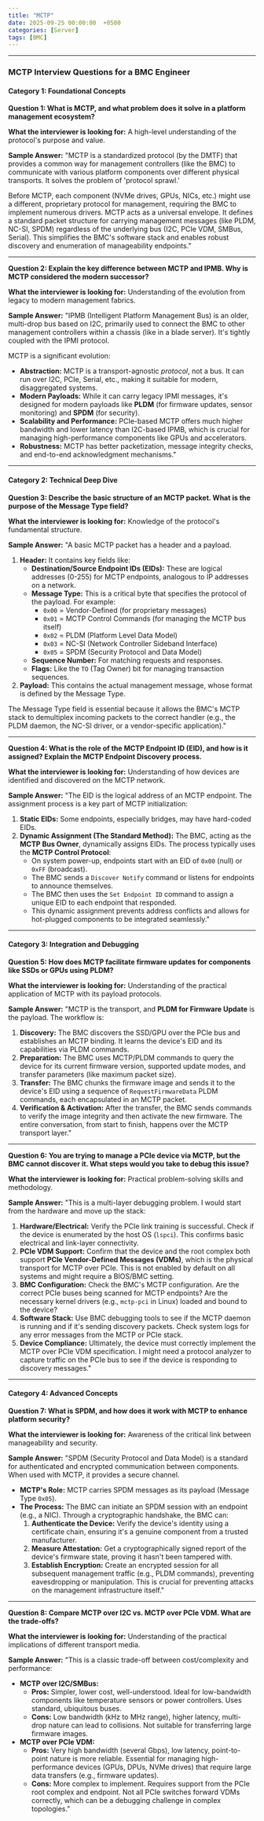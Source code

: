 ```yaml
---
title: "MCTP"
date: 2025-09-25 00:00:00  +0500
categories: [Server]
tags: [BMC]
---
```


---

### **MCTP Interview Questions for a BMC Engineer**

#### **Category 1: Foundational Concepts**

**Question 1: What is MCTP, and what problem does it solve in a platform management ecosystem?**

**What the interviewer is looking for:** A high-level understanding of the protocol's purpose and value.

**Sample Answer:**
"MCTP is a standardized protocol (by the DMTF) that provides a common way for management controllers (like the BMC) to communicate with various platform components over different physical transports. It solves the problem of 'protocol sprawl.'

Before MCTP, each component (NVMe drives, GPUs, NICs, etc.) might use a different, proprietary protocol for management, requiring the BMC to implement numerous drivers. MCTP acts as a universal envelope. It defines a standard packet structure for carrying management messages (like PLDM, NC-SI, SPDM) regardless of the underlying bus (I2C, PCIe VDM, SMBus, Serial). This simplifies the BMC's software stack and enables robust discovery and enumeration of manageability endpoints."

---

**Question 2: Explain the key difference between MCTP and IPMB. Why is MCTP considered the modern successor?**

**What the interviewer is looking for:** Understanding of the evolution from legacy to modern management fabrics.

**Sample Answer:**
"IPMB (Intelligent Platform Management Bus) is an older, multi-drop bus based on I2C, primarily used to connect the BMC to other management controllers within a chassis (like in a blade server). It's tightly coupled with the IPMI protocol.

MCTP is a significant evolution:
*   **Abstraction:** MCTP is a transport-agnostic *protocol*, not a bus. It can run over I2C, PCIe, Serial, etc., making it suitable for modern, disaggregated systems.
*   **Modern Payloads:** While it can carry legacy IPMI messages, it's designed for modern payloads like **PLDM** (for firmware updates, sensor monitoring) and **SPDM** (for security).
*   **Scalability and Performance:** PCIe-based MCTP offers much higher bandwidth and lower latency than I2C-based IPMB, which is crucial for managing high-performance components like GPUs and accelerators.
*   **Robustness:** MCTP has better packetization, message integrity checks, and end-to-end acknowledgment mechanisms."

---

#### **Category 2: Technical Deep Dive**

**Question 3: Describe the basic structure of an MCTP packet. What is the purpose of the Message Type field?**

**What the interviewer is looking for:** Knowledge of the protocol's fundamental structure.

**Sample Answer:**
"A basic MCTP packet has a header and a payload.
1.  **Header:** It contains key fields like:
    *   **Destination/Source Endpoint IDs (EIDs):** These are logical addresses (0-255) for MCTP endpoints, analogous to IP addresses on a network.
    *   **Message Type:** This is a critical byte that specifies the protocol of the payload. For example:
        *   `0x00` = Vendor-Defined (for proprietary messages)
        *   `0x01` = MCTP Control Commands (for managing the MCTP bus itself)
        *   `0x02` = PLDM (Platform Level Data Model)
        *   `0x03` = NC-SI (Network Controller Sideband Interface)
        *   `0x05` = SPDM (Security Protocol and Data Model)
    *   **Sequence Number:** For matching requests and responses.
    *   **Flags:** Like the `TO` (Tag Owner) bit for managing transaction sequences.
2.  **Payload:** This contains the actual management message, whose format is defined by the Message Type.

The Message Type field is essential because it allows the BMC's MCTP stack to demultiplex incoming packets to the correct handler (e.g., the PLDM daemon, the NC-SI driver, or a vendor-specific application)."

---

**Question 4: What is the role of the MCTP Endpoint ID (EID), and how is it assigned? Explain the MCTP Endpoint Discovery process.**

**What the interviewer is looking for:** Understanding of how devices are identified and discovered on the MCTP network.

**Sample Answer:**
"The EID is the logical address of an MCTP endpoint. The assignment process is a key part of MCTP initialization:
1.  **Static EIDs:** Some endpoints, especially bridges, may have hard-coded EIDs.
2.  **Dynamic Assignment (The Standard Method):** The BMC, acting as the **MCTP Bus Owner**, dynamically assigns EIDs. The process typically uses the **MCTP Control Protocol**:
    *   On system power-up, endpoints start with an EID of `0x00` (null) or `0xFF` (broadcast).
    *   The BMC sends a `Discover Notify` command or listens for endpoints to announce themselves.
    *   The BMC then uses the `Set Endpoint ID` command to assign a unique EID to each endpoint that responded.
    *   This dynamic assignment prevents address conflicts and allows for hot-plugged components to be integrated seamlessly."

---

#### **Category 3: Integration and Debugging**

**Question 5: How does MCTP facilitate firmware updates for components like SSDs or GPUs using PLDM?**

**What the interviewer is looking for:** Understanding of the practical application of MCTP with its payload protocols.

**Sample Answer:**
"MCTP is the transport, and **PLDM for Firmware Update** is the payload. The workflow is:
1.  **Discovery:** The BMC discovers the SSD/GPU over the PCIe bus and establishes an MCTP binding. It learns the device's EID and its capabilities via PLDM commands.
2.  **Preparation:** The BMC uses MCTP/PLDM commands to query the device for its current firmware version, supported update modes, and transfer parameters (like maximum packet size).
3.  **Transfer:** The BMC chunks the firmware image and sends it to the device's EID using a sequence of `RequestFirmwareData` PLDM commands, each encapsulated in an MCTP packet.
4.  **Verification & Activation:** After the transfer, the BMC sends commands to verify the image integrity and then activate the new firmware. The entire conversation, from start to finish, happens over the MCTP transport layer."

---

**Question 6: You are trying to manage a PCIe device via MCTP, but the BMC cannot discover it. What steps would you take to debug this issue?**

**What the interviewer is looking for:** Practical problem-solving skills and methodology.

**Sample Answer:**
"This is a multi-layer debugging problem. I would start from the hardware and move up the stack:
1.  **Hardware/Electrical:** Verify the PCIe link training is successful. Check if the device is enumerated by the host OS (`lspci`). This confirms basic electrical and link-layer connectivity.
2.  **PCIe VDM Support:** Confirm that the device and the root complex both support **PCIe Vendor-Defined Messages (VDMs)**, which is the physical transport for MCTP over PCIe. This is not enabled by default on all systems and might require a BIOS/BMC setting.
3.  **BMC Configuration:** Check the BMC's MCTP configuration. Are the correct PCIe buses being scanned for MCTP endpoints? Are the necessary kernel drivers (e.g., `mctp-pci` in Linux) loaded and bound to the device?
4.  **Software Stack:** Use BMC debugging tools to see if the MCTP daemon is running and if it's sending discovery packets. Check system logs for any error messages from the MCTP or PCIe stack.
5.  **Device Compliance:** Ultimately, the device must correctly implement the MCTP over PCIe VDM specification. I might need a protocol analyzer to capture traffic on the PCIe bus to see if the device is responding to discovery messages."

---

#### **Category 4: Advanced Concepts**

**Question 7: What is SPDM, and how does it work with MCTP to enhance platform security?**

**What the interviewer is looking for:** Awareness of the critical link between manageability and security.

**Sample Answer:**
"SPDM (Security Protocol and Data Model) is a standard for authenticated and encrypted communication between components. When used with MCTP, it provides a secure channel.
*   **MCTP's Role:** MCTP carries SPDM messages as its payload (Message Type `0x05`).
*   **The Process:** The BMC can initiate an SPDM session with an endpoint (e.g., a NIC). Through a cryptographic handshake, the BMC can:
    1.  **Authenticate the Device:** Verify the device's identity using a certificate chain, ensuring it's a genuine component from a trusted manufacturer.
    2.  **Measure Attestation:** Get a cryptographically signed report of the device's firmware state, proving it hasn't been tampered with.
    3.  **Establish Encryption:** Create an encrypted session for all subsequent management traffic (e.g., PLDM commands), preventing eavesdropping or manipulation.
This is crucial for preventing attacks on the management infrastructure itself."

---

**Question 8: Compare MCTP over I2C vs. MCTP over PCIe VDM. What are the trade-offs?**

**What the interviewer is looking for:** Understanding of the practical implications of different transport media.

**Sample Answer:**
"This is a classic trade-off between cost/complexity and performance:
*   **MCTP over I2C/SMBus:**
    *   **Pros:** Simpler, lower cost, well-understood. Ideal for low-bandwidth components like temperature sensors or power controllers. Uses standard, ubiquitous buses.
    *   **Cons:** Low bandwidth (kHz to MHz range), higher latency, multi-drop nature can lead to collisions. Not suitable for transferring large firmware images.
*   **MCTP over PCIe VDM:**
    *   **Pros:** Very high bandwidth (several Gbps), low latency, point-to-point nature is more reliable. Essential for managing high-performance devices (GPUs, DPUs, NVMe drives) that require large data transfers (e.g., firmware updates).
    *   **Cons:** More complex to implement. Requires support from the PCIe root complex and endpoint. Not all PCIe switches forward VDMs correctly, which can be a debugging challenge in complex topologies."
